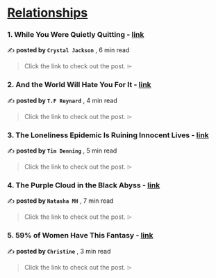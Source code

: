 
<h1><a href=https://medium.com/tag/relationships/recommended target="_blank" rel="noopener noreferrer">Relationships</a></h1>
<h3>1. While You Were Quietly Quitting - <a href=https://medium.com/hello-love/while-you-were-quietly-quitting-fbd8918b361c?source=tag_recommended_feed---------0-107----------relationships----------7635d150_353f_415d_b1da_75bd9bfcbf87------- target="_blank" rel="noopener noreferrer">link</a></h3>

✍️ **posted by `Crystal Jackson`** <date> , 6 min read</date>

<blockquote>Click the link to check out the post. ⌲</blockquote>

<h3>2. And the World Will Hate You For It - <a href=https://medium.com/@tfreynard11/and-the-world-will-hate-you-for-it-2f166c4b9fe5?source=tag_recommended_feed---------1-85----------relationships----------7635d150_353f_415d_b1da_75bd9bfcbf87------- target="_blank" rel="noopener noreferrer">link</a></h3>

✍️ **posted by `T.F Reynard`** <date> , 4 min read</date>

<blockquote>Click the link to check out the post. ⌲</blockquote>

<h3>3. The Loneliness Epidemic Is Ruining Innocent Lives - <a href=https://medium.com/illumination-curated/the-loneliness-epidemic-is-ruining-innocent-lives-daa19e47c3f1?source=tag_recommended_feed---------2-84----------relationships----------7635d150_353f_415d_b1da_75bd9bfcbf87------- target="_blank" rel="noopener noreferrer">link</a></h3>

✍️ **posted by `Tim Denning`** <date> , 5 min read</date>

<blockquote>Click the link to check out the post. ⌲</blockquote>

<h3>4. The Purple Cloud in the Black Abyss - <a href=https://medium.com/@NatashaMH/the-purple-cloud-in-the-black-abyss-b130da5b41eb?source=tag_recommended_feed---------3-107----------relationships----------7635d150_353f_415d_b1da_75bd9bfcbf87------- target="_blank" rel="noopener noreferrer">link</a></h3>

✍️ **posted by `Natasha MH`** <date> , 7 min read</date>

<blockquote>Click the link to check out the post. ⌲</blockquote>

<h3>5. 59% of Women Have This Fantasy - <a href=https://medium.com/illumination/59-of-women-have-this-fantasy-ab04d2283104?source=tag_recommended_feed---------4-85----------relationships----------7635d150_353f_415d_b1da_75bd9bfcbf87------- target="_blank" rel="noopener noreferrer">link</a></h3>

✍️ **posted by `Christine`** <date> , 3 min read</date>

<blockquote>Click the link to check out the post. ⌲</blockquote>

